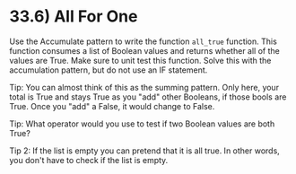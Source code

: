 # 33.6) All For One

Use the Accumulate pattern to write the function `all_true` function. This
function consumes a list of Boolean values and returns whether all of the values
are True. Make sure to unit test this function. Solve this with the accumulation
pattern, but do not use an IF statement.

Tip: You can almost think of this as the summing pattern. Only here, your total
is True and stays True as you "add" other Booleans, if those bools are True.
Once you "add" a False, it would change to False.

Tip: What operator would you use to test if two Boolean values are both True?

Tip 2: If the list is empty you can pretend that it is all true. In other words,
you don't have to check if the list is empty.
